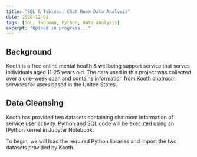 ```yaml
---
title: "SQL & Tableau: Chat Room Data Analysis"
date: 2020-12-01
tags: [SQL, Tableau, Python, Data Analysis]
excerpt: "Upload in progress..."
---
```


## Background
Kooth is a free online mental health & wellbeing support service that serves individuals aged 11-25 years old. The data used in this project was collected over a one-week span and contains information from Kooth chatroom services for users based in the United States.

## Data Cleansing
Kooth has provided two datasets containing chatroom information of service user activity. Python and SQL code will be executed using an IPython kernel in Jupyter Notebook. 

To begin, we will load the required Python libraries and import the two datasets provided by Kooth.

```python

```

